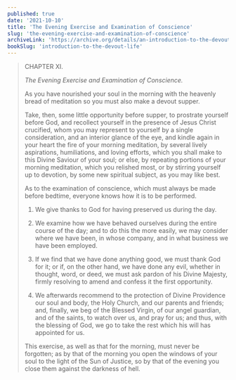 ```yaml
---
published: true
date: '2021-10-10'
title: 'The Evening Exercise and Examination of Conscience'
slug: 'the-evening-exercise-and-examination-of-conscience'
archiveLink: 'https://archive.org/details/an-introduction-to-the-devout-life/page/62?view=theater'
bookSlug: 'introduction-to-the-devout-life'
---
```


> CHAPTER XI.
>
> *The Evening Exercise and Examination of Conscience.*
>
> As you have nourished your soul in the morning with the heavenly bread of meditation so you must also make a devout supper.
>
> Take, then, some little opportunity before supper, to prostrate yourself before God, and recollect yourself in the presence of Jesus Christ crucified, whom you may represent to yourself by a single consideration, and an interior glance of the eye, and kindle again in your heart the fire of your morning meditation, by several lively aspirations, humiliations, and loving efforts, which you shall make to this Divine Saviour of your soul; or else, by repeating portions of your morning meditation, which you relished most, or by stirring yourself up to devotion, by some new spiritual subject, as you may like best.
>
> As to the examination of conscience, which must always be made before bedtime, everyone knows how it is to be performed.
>
> 1. We give thanks to God for having preserved us during the day.
>
> 2. We examine how we have behaved ourselves during the entire course of the day; and to do this the more easily, we may consider where we have been, in whose company, and in what business we have been employed.
>
> 3. If we find that we have done anything good, we must thank God for it; or if, on the other hand, we have done any evil, whether in thought, word, or deed, we must ask pardon of his Divine Majesty, firmly resolving to amend and confess it the first opportunity.
>
> 4. We afterwards recommend to the protection of Divine Providence our soul and body, the Holy Church, and our parents and friends; and, finally, we beg of the Blessed Virgin, of our angel guardian, and of the saints, to watch over us, and pray for us; and thus, with the blessing of God, we go to take the rest which his will has appointed for us.
>
> This exercise, as well as that for the morning, must never be forgotten; as by that of the morning you open the windows of your soul to the light of the Sun of Justice, so by that of the evening you close them against the darkness of hell.